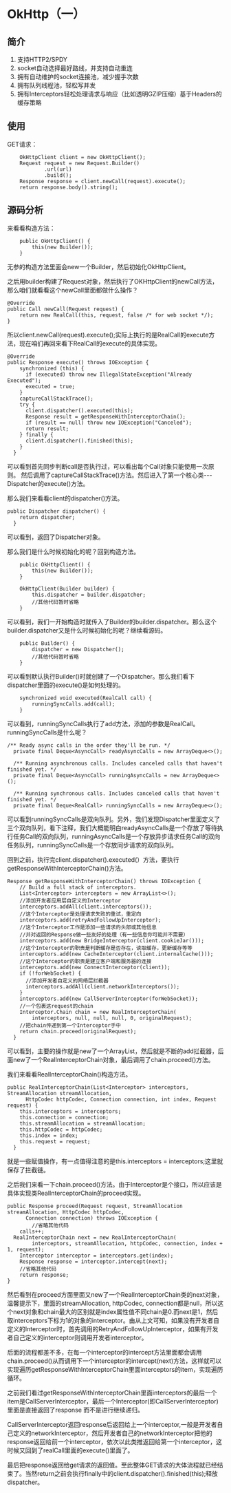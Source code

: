 # OkHttp（一）
## 简介
1. 支持HTTP2/SPDY
2. socket自动选择最好路线，并支持自动重连
3. 拥有自动维护的socket连接池，减少握手次数
4. 拥有队列线程池，轻松写并发
5. 拥有Interceptors轻松处理请求与响应（比如透明GZIP压缩）基于Headers的缓存策略

## 使用
GET请求：

```
	OkHttpClient client = new OkHttpClient();
	Request request = new Request.Builder()
      		.url(url)
      		.build();
	Response response = client.newCall(request).execute();
	return response.body().string();
```
## 源码分析
来看看构造方法：

```
	public OkHttpClient() {
    	this(new Builder());
  	}
```
无参的构造方法里面会new一个Builder，然后初始化OkHttpClient。

之后用builder构建了Request对象，然后执行了OKHttpClient的newCall方法，那么咱们就看看这个newCall里面都做什么操作？

```
@Override 
public Call newCall(Request request) {
    return new RealCall(this, request, false /* for web socket */);
}
```
所以client.newCall(request).execute();实际上执行的是RealCall的execute方法，现在咱们再回来看下RealCall的execute的具体实现。

```
@Override 
public Response execute() throws IOException {
    synchronized (this) {
      if (executed) throw new IllegalStateException("Already Executed");
      executed = true;
    }
    captureCallStackTrace();
    try {
      client.dispatcher().executed(this);
      Response result = getResponseWithInterceptorChain();
      if (result == null) throw new IOException("Canceled");
      return result;
    } finally {
      client.dispatcher().finished(this);
    }
  }
```
可以看到首先同步判断call是否执行过，可以看出每个Call对象只能使用一次原则。
然后调用了captureCallStackTrace()方法。然后进入了第一个核心类---Dispatcher的execute()方法。

那么我们来看看client的dispatcher()方法。

```
public Dispatcher dispatcher() {
    return dispatcher;
  }
```
可以看到，返回了Dispatcher对象。

那么我们是什么时候初始化的呢？回到构造方法。

```
 	public OkHttpClient() {
    	this(new Builder());
  	}

  	OkHttpClient(Builder builder) {
    	this.dispatcher = builder.dispatcher;
    	//其他代码暂时省略
	}
```
可以看到，我们一开始构造时就传入了Builder的builder.dispatcher。那么这个builder.dispatcher又是什么时候初始化的呢？继续看源码。

```
	public Builder() {
      	dispatcher = new Dispatcher();
		//其他代码暂时省略
	}
```
可以看到默认执行Builder()时就创建了一个Dispatcher。那么我们看下dispatcher里面的execute()是如何处理的。

```
	synchronized void executed(RealCall call) {
    	runningSyncCalls.add(call);
  	}
```
可以看到，runningSyncCalls执行了add方法，添加的参数是RealCall。runningSyncCalls是什么呢？

```
/** Ready async calls in the order they'll be run. */
  private final Deque<AsyncCall> readyAsyncCalls = new ArrayDeque<>();

  /** Running asynchronous calls. Includes canceled calls that haven't finished yet. */
  private final Deque<AsyncCall> runningAsyncCalls = new ArrayDeque<>();

  /** Running synchronous calls. Includes canceled calls that haven't finished yet. */
  private final Deque<RealCall> runningSyncCalls = new ArrayDeque<>();

```
可以看到runningSyncCalls是双向队列。另外，我们发现Dispatcher里面定义了三个双向队列，看下注释，我们大概能明白readyAsyncCalls是一个存放了等待执行任务Call的双向队列，runningAsyncCalls是一个存放异步请求任务Call的双向任务队列，runningSyncCalls是一个存放同步请求的双向队列。

回到之前，执行完client.dispatcher().executed(）方法，要执行getResponseWithInterceptorChain()方法。

```
Response getResponseWithInterceptorChain() throws IOException {
    // Build a full stack of interceptors.
    List<Interceptor> interceptors = new ArrayList<>();
    //添加开发者应用层自定义的Interceptor
    interceptors.addAll(client.interceptors());
    //这个Interceptor是处理请求失败的重试，重定向    
    interceptors.add(retryAndFollowUpInterceptor);
    //这个Interceptor工作是添加一些请求的头部或其他信息
    //并对返回的Response做一些友好的处理（有一些信息你可能并不需要）
    interceptors.add(new BridgeInterceptor(client.cookieJar()));
    //这个Interceptor的职责是判断缓存是否存在，读取缓存，更新缓存等等
    interceptors.add(new CacheInterceptor(client.internalCache()));
    //这个Interceptor的职责是建立客户端和服务器的连接
    interceptors.add(new ConnectInterceptor(client));
    if (!forWebSocket) {
      //添加开发者自定义的网络层拦截器
      interceptors.addAll(client.networkInterceptors());
    }
    interceptors.add(new CallServerInterceptor(forWebSocket));
    //一个包裹这request的chain
    Interceptor.Chain chain = new RealInterceptorChain(
        interceptors, null, null, null, 0, originalRequest);
    //把chain传递到第一个Interceptor手中
    return chain.proceed(originalRequest);
  }
```
可以看到，主要的操作就是new了一个ArrayList，然后就是不断的add拦截器，后面new了一个RealInterceptorChain对象，最后调用了chain.proceed()方法。

我们来看看RealInterceptorChain()构造方法。

```
public RealInterceptorChain(List<Interceptor> interceptors, StreamAllocation streamAllocation,
      HttpCodec httpCodec, Connection connection, int index, Request request) {
    this.interceptors = interceptors;
    this.connection = connection;
    this.streamAllocation = streamAllocation;
    this.httpCodec = httpCodec;
    this.index = index;
    this.request = request;
  }
```

就是一些赋值操作，有一点值得注意的是this.interceptors = interceptors;这里就保存了拦截链。

之后我们来看一下chain.proceed()方法。由于Interceptor是个接口，所以应该是具体实现类RealInterceptorChain的proceed实现。


```
public Response proceed(Request request, StreamAllocation streamAllocation, HttpCodec httpCodec,
      Connection connection) throws IOException {
		//省略其他代码   
	calls++;
  RealInterceptorChain next = new RealInterceptorChain(
        interceptors, streamAllocation, httpCodec, connection, index + 1, request);
    Interceptor interceptor = interceptors.get(index);
    Response response = interceptor.intercept(next);
	//省略其他代码   
   	return response;
}
```
然后看到在proceed方面里面又new了一个RealInterceptorChain类的next对象，温馨提示下，里面的streamAllocation, httpCodec, connection都是null，所以这个next对象和chain最大的区别就是index属性值不同chain是0.而next是1，然后取interceptors下标为1的对象的interceptor。由从上文可知，如果没有开发者自定义的Interceptor时，首先调用的RetryAndFollowUpInterceptor，如果有开发者自己定义的interceptor则调用开发者interceptor。

后面的流程都差不多，在每一个interceptor的intercept方法里面都会调用chain.proceed()从而调用下一个interceptor的intercept(next)方法，这样就可以实现遍历getResponseWithInterceptorChain里面interceptors的item，实现遍历循环。

之前我们看过getResponseWithInterceptorChain里面interceptors的最后一个item是CallServerInterceptor，最后一个Interceptor(即CallServerInterceptor)里面是直接返回了response 而不是进行继续递归。

CallServerInterceptor返回response后返回给上一个interceptor,一般是开发者自己定义的networkInterceptor，然后开发者自己的networkInterceptor把他的response返回给前一个interceptor，依次以此类推返回给第一个interceptor，这时候又回到了realCall里面的execute()里面了。

最后把response返回给get请求的返回值。至此整体GET请求的大体流程就已经结束了。当然return之前会执行finally中的client.dispatcher().finished(this);释放dispatcher。



